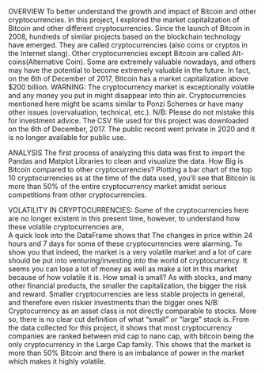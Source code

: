 OVERVIEW
To better understand the growth and impact of Bitcoin and other cryptocurrencies. 
In this project, I explored the market capitalization of Bitcoin and other different cryptocurrencies.
Since the launch of Bitcoin in 2008, hundreds of similar projects based on the blockchain technology have emerged. 
They are called cryptocurrencies (also coins or cryptos in the Internet slang). Other cryptocurrencies except Bitcoin are called Alt-coins(Alternative Coin).
Some are extremely valuable nowadays, and others may have the potential to become extremely valuable in the future. 
In fact, on the 6th of December of 2017, Bitcoin has a market capitalization above $200 billion.
WARNING: The cryptocurrency market is exceptionally volatile and any money you put in might disappear into thin air. 
Cryptocurrencies mentioned here might be scams similar to Ponzi Schemes or have many other issues (overvaluation, technical, etc.). 
N/B: Please do not mistake this for investment advice.
The CSV file used for this project was downloaded on the 6th of December, 2017. 
The public record went private in 2020 and it is no longer available for public use.

ANALYSIS
The first process of analyzing this data was first to import the Pandas and Matplot Libraries to clean and visualize the data.
How Big is Bitcoin compared to other cryptocurrencies? 
Plotting a bar chart of the top 10 cryptocurrencies as at the time of the data used, 
you’ll see that Bitcoin is more than 50% of the entire cryptocurrency market amidst serious competitions from other cryptocurrencies.

VOLATILITY IN CRYPTOCURRENCIES:
Some of the cryptocurrencies here are no longer existent in this present time, however, to understand how these volatile cryptocurrencies are,  
A quick look into the DataFrame shows that The changes in price within 24 hours and 7 days for some of these cryptocurrencies were alarming. 
To show you that indeed, the market is a very volatile market and a lot of care should be put into venturing/investing into the world of cryptocurrency.
It seems you can lose a lot of money as well as make a lot in this market because of how volatile it is.
How small is small? As with stocks, and many other financial products, the smaller the capitalization, the bigger the risk and reward. 
Smaller cryptocurrencies are less stable projects in general, and therefore even riskier investments than the bigger ones
N/B: Cryptocurrency as an asset class is not directly comparable to stocks. More so, there is no clear cut definition of what “small” or “large” stock is.
From the data collected for this project, it shows that most cryptocurrency companies are ranked between mid cap to nano cap, 
with bitcoin being the only cryptocurrency in the Large Cap family. 
This shows that the market is more than 50% Bitcoin and there is an imbalance of power in the market which makes it highly volatile.
